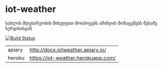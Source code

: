 # iot-weather
სახლის მდებარეობის მიხედვით მოიპოვებს ამინდის მონაცემებს მესამე სერვისისგან


[![Build Status](https://travis-ci.org/freeuni-sdp/iot-weather.svg?branch=master)](https://travis-ci.org/freeuni-sdp/iot-weather)


| | |
|------|-----|
|apiary|http://docs.iotweather.apiary.io/|
|heroku|https://iot-weather.herokuapp.com/|
